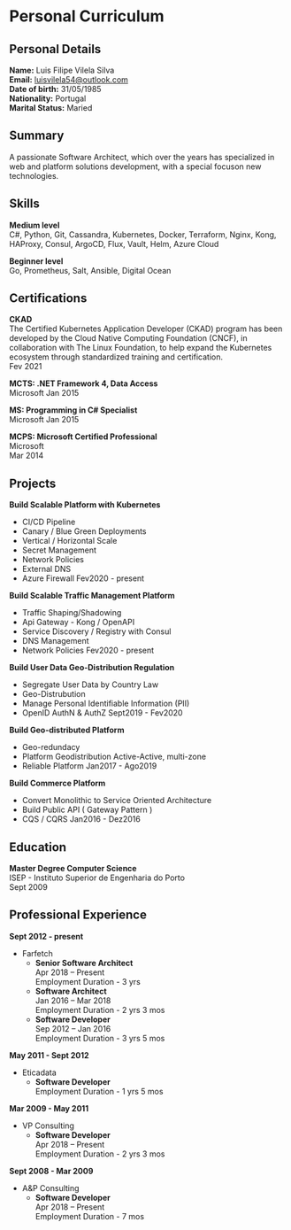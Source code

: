 # Personal Curriculum

## **Personal Details**

**Name:** Luis Filipe Vilela Silva <br>
**Email:** luisvilela54@outlook.com  <br>
**Date of birth:** 31/05/1985  <br>
**Nationality:** Portugal  <br>
**Marital Status:** Maried  <br>

## Summary
A passionate Software Architect, which over the years has specialized in web and platform solutions development, with a special focuson new technologies.

## Skills

**Medium level** <br>
C#, Python, Git, Cassandra, Kubernetes, Docker, Terraform, Nginx, Kong, HAProxy, Consul, ArgoCD, Flux, Vault, Helm, Azure Cloud

**Beginner level** <br>
Go, Prometheus, Salt, Ansible, Digital Ocean

## Certifications
**CKAD** <br>
The Certified Kubernetes Application Developer (CKAD) program has been developed by the Cloud Native Computing Foundation (CNCF), in collaboration with The Linux Foundation, to help expand the Kubernetes ecosystem through standardized training and certification. <br>
Fev 2021<br>

**MCTS: .NET Framework 4, Data Access** <br>
Microsoft
Jan 2015<br>

**MS: Programming in C# Specialist** <br>
Microsoft
Jan 2015<br>

**MCPS: Microsoft Certified Professional** <br>
Microsoft<br>
Mar 2014<br>

## Projects
**Build Scalable Platform with Kubernetes**<br>
* CI/CD Pipeline
* Canary / Blue Green Deployments
* Vertical / Horizontal Scale
* Secret Management
* Network Policies
* External DNS
* Azure Firewall
Fev2020 - present<br>

**Build Scalable Traffic Management Platform**<br>
* Traffic Shaping/Shadowing
* Api Gateway - Kong / OpenAPI
* Service Discovery / Registry with Consul
* DNS Management
* Network Policies
Fev2020 - present<br>

**Build User Data Geo-Distribution Regulation**<br>
* Segregate User Data by Country Law
* Geo-Distrubution
* Manage Personal Identifiable Information (PII)
* OpenID AuthN & AuthZ
Sept2019 - Fev2020<br>

**Build Geo-distributed Platform**<br>
* Geo-redundacy
* Platform Geodistribution Active-Active, multi-zone
* Reliable Platform
Jan2017 - Ago2019<br>

**Build Commerce Platform**<br>
* Convert Monolithic to Service Oriented Architecture
* Build Public API ( Gateway Pattern )
* CQS / CQRS
Jan2016 - Dez2016<br>

## Education
**Master Degree Computer Science** <br>
ISEP - Instituto Superior de Engenharia do Porto<br>
Sept 2009<br>

## **Professional Experience**

**Sept 2012 - present** <br>
* Farfetch
    * **Senior Software Architect**<br>
    Apr 2018 – Present<br>
    Employment Duration - 3 yrs<br>
    * **Software Architect**<br>
    Jan 2016 – Mar 2018<br>
    Employment Duration - 2 yrs 3 mos<br>
    * **Software Developer**<br>
    Sep 2012 – Jan 2016<br>
    Employment Duration - 3 yrs 5 mos<br>

**May 2011 - Sept 2012** <br>
* Eticadata
    * **Software Developer**<br>
    Employment Duration - 1 yrs 5 mos<br>

**Mar 2009 - May 2011** <br>
* VP Consulting
    * **Software Developer**<br>
    Apr 2018 – Present<br>
    Employment Duration - 2 yrs 3 mos<br>

**Sept 2008 - Mar 2009** <br>
* A&P Consulting
    * **Software Developer**<br>
    Apr 2018 – Present<br>
    Employment Duration - 7 mos<br>